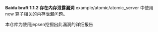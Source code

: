 **Baidu braft 1.1.2 存在内存泄露漏洞**
 example/atomic/atomic_server 中使用 new 算子相关的内存泄漏问题。

 本仓库为使用jepsen挖掘出此漏洞的详细报告
